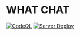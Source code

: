 # WHAT CHAT

[![CodeQL](https://github.com/MOB-atheist/what-chat/actions/workflows/codeql-analysis.yml/badge.svg)](https://github.com/MOB-atheist/what-chat/actions/workflows/codeql-analysis.yml)
[![Server Deploy](https://github.com/MOB-atheist/what-chat/actions/workflows/server.js.yml/badge.svg)](https://github.com/MOB-atheist/what-chat/actions/workflows/server.js.yml)